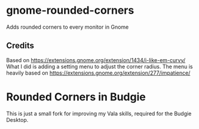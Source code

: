 # gnome-rounded-corners

Adds rounded corners to every monitor in Gnome


## Credits

Based on https://extensions.gnome.org/extension/1434/i-like-em-curvy/
What I did is adding a setting menu to adjust the corner radius.
The menu is heavily based on https://extensions.gnome.org/extension/277/impatience/

# Rounded Corners in Budgie

This is just a small fork for improving my Vala skills, required for the Budgie Desktop. 
